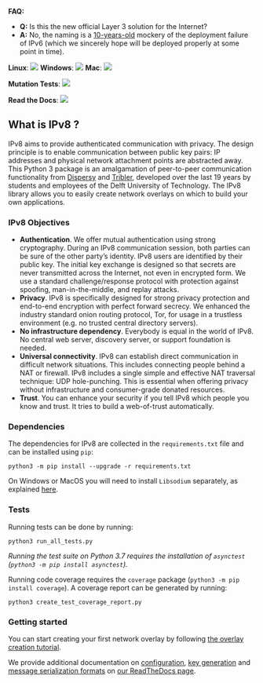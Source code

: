 **FAQ:**

- **Q:** Is this the new official Layer 3 solution for the Internet?
- **A:** No, the naming is a [10-years-old](https://www.tribler.org/IPv8/) mockery of the deployment failure of IPv6 (which we sincerely hope will be deployed properly at some point in time).

**Linux**: [![](http://jenkins-ci.tribler.org/job/ipv8/job/test_ipv8_linux/badge/icon)](http://jenkins-ci.tribler.org/job/ipv8/job/test_ipv8_linux/) **Windows**: [![](http://jenkins-ci.tribler.org/job/ipv8/job/test_ipv8_windows/badge/icon)](http://jenkins-ci.tribler.org/job/ipv8/job/test_ipv8_windows/) **Mac**: [![](http://jenkins-ci.tribler.org/job/ipv8/job/test_ipv8_mac/badge/icon)](http://jenkins-ci.tribler.org/job/ipv8/job/test_ipv8_mac/)

**Mutation Tests**: [![](https://jenkins-ci.tribler.org/job/ipv8/job/mutation_test_daily/badge/icon)](https://jenkins-ci.tribler.org/job/ipv8/job/mutation_test_daily/HTML_20Report/)

**Read the Docs**: [![](https://readthedocs.org/projects/py-ipv8/badge/?version=latest)](https://py-ipv8.readthedocs.io/)

## What is IPv8 ?

IPv8 aims to provide authenticated communication with privacy.
The design principle is to enable communication between public key pairs: IP addresses and physical network attachment points are abstracted away.
This Python 3 package is an amalgamation of peer-to-peer communication functionality from [Dispersy](https://github.com/Tribler/dispersy) and [Tribler](https://github.com/Tribler/tribler), developed over the last 19 years by students and employees of the Delft University of Technology.
The IPv8 library allows you to easily create network overlays on which to build your own applications.

### IPv8 Objectives

- **Authentication**. We offer mutual authentication using strong cryptography. During an IPv8 communication session, both parties can be sure of the other party’s identity. IPv8 users are identified by their public key. The initial key exchange is designed so that secrets are never transmitted across the Internet, not even in encrypted form. We use a standard challenge/response protocol with protection against spoofing, man-in-the-middle, and replay attacks.
- **Privacy**. IPv8 is specifically designed for strong privacy protection and end-to-end encryption with perfect forward secrecy. We enhanced the industry standard onion routing protocol, Tor, for usage in a trustless environment (e.g. no trusted central directory servers).
- **No infrastructure dependency**. Everybody is equal in the world of IPv8. No central web server, discovery server, or support foundation is needed.
- **Universal connectivity**. IPv8 can establish direct communication in difficult network situations. This includes connecting people behind a NAT or firewall.   IPv8 includes a single simple and effective NAT traversal technique: UDP hole-punching. This is essential when offering privacy without infrastructure and consumer-grade donated resources.
- **Trust**. You can enhance your security if you tell IPv8 which people you know and trust. It tries to build a web-of-trust automatically.

### Dependencies
The dependencies for IPv8 are collected in the `requirements.txt` file and can be installed using `pip`:

```
python3 -m pip install --upgrade -r requirements.txt
```

On Windows or MacOS you will need to install `Libsodium` separately, as explained [here](https://github.com/Tribler/py-ipv8/blob/master/doc/preliminaries/install_libsodium.rst). 

### Tests
Running tests can be done by running:

```
python3 run_all_tests.py
```

*Running the test suite on Python 3.7 requires the installation of `asynctest` (`python3 -m pip install asynctest`).*

Running code coverage requires the `coverage` package (`python3 -m pip install coverage`).
A coverage report can be generated by running:

```
python3 create_test_coverage_report.py
```

### Getting started
You can start creating your first network overlay by following [the overlay creation tutorial](https://py-ipv8.readthedocs.io/en/latest/basics/overlay_tutorial.html).

We provide additional documentation on [configuration](https://py-ipv8.readthedocs.io/en/latest/reference/configuration.html), [key generation](https://py-ipv8.readthedocs.io/en/latest/reference/keys.html) and [message serialization formats](https://py-ipv8.readthedocs.io/en/latest/reference/serialization.html) on [our ReadTheDocs page](https://py-ipv8.readthedocs.io/en/latest/).
